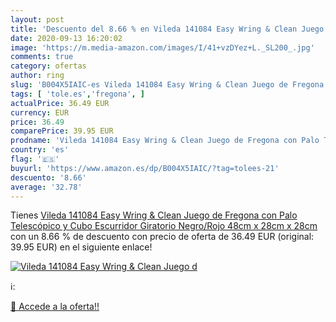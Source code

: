 ```yaml
---
layout: post
title: 'Descuento del 8.66 % en Vileda 141084 Easy Wring & Clean Juego d'
date: 2020-09-13 16:20:02
image: 'https://m.media-amazon.com/images/I/41+vzDYez+L._SL200_.jpg'
comments: true
category: ofertas
author: ring
slug: 'B004X5IAIC-es Vileda 141084 Easy Wring & Clean Juego de Fregona con Palo...'
tags: [ 'tole.es','fregona', ]
actualPrice: 36.49 EUR
currency: EUR
price: 36.49
comparePrice: 39.95 EUR
prodname: 'Vileda 141084 Easy Wring & Clean Juego de Fregona con Palo Telescópico y Cubo Escurridor Giratorio  Negro/Rojo  48cm x 28cm x 28cm'
country: 'es'
flag: '🇪🇸'
buyurl: 'https://www.amazon.es/dp/B004X5IAIC/?tag=tolees-21'
descuento: '8.66'
average: '32.78'
---
```


Tienes [Vileda 141084 Easy Wring & Clean Juego de Fregona con Palo Telescópico y Cubo Escurridor Giratorio  Negro/Rojo  48cm x 28cm x 28cm](https://www.amazon.es/dp/B004X5IAIC/?tag=tolees-21) con un 8.66 % de descuento con precio de oferta de 36.49 EUR (original: 39.95 EUR) en el siguiente enlace!

[![Vileda 141084 Easy Wring & Clean Juego d](https://m.media-amazon.com/images/I/41+vzDYez+L._SL200_.jpg)](https://www.amazon.es/dp/B004X5IAIC/?tag=tolees-21)

ℹ️:


[🛒 Accede a la oferta!!](https://www.amazon.es/dp/B004X5IAIC/?tag=tolees-21)
